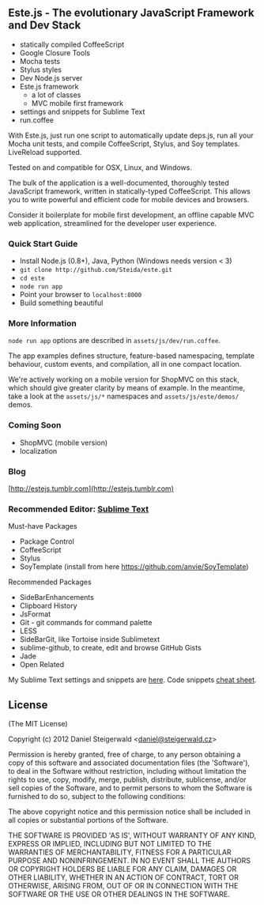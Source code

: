 Este.js - The evolutionary JavaScript Framework and Dev Stack
-------------------------------------------------------

  - statically compiled CoffeeScript
  - Google Closure Tools
  - Mocha tests
  - Stylus styles
  - Dev Node.js server
  - Este.js framework
    - a lot of classes
    - MVC mobile first framework
  - settings and snippets for Sublime Text
  - run.coffee

With Este.js, just run one script to automatically update deps.js, run all your Mocha unit tests, and compile CoffeeScript, Stylus, and Soy templates. LiveReload supported.

Tested on and compatible for OSX, Linux, and Windows.

The bulk of the application is a well-documented, thoroughly tested JavaScript framework,
written in statically-typed CoffeeScript. This allows you to write powerful and efficient code for mobile devices and browsers.

Consider it boilerplate for mobile first development, an offline capable MVC web application, streamlined for the developer user experience.

### Quick Start Guide

  - Install Node.js (0.8+), Java, Python (Windows needs version < 3)
  - `git clone http://github.com/Steida/este.git`
  - `cd este`
  - `node run app`
  - Point your browser to `localhost:8000`
  - Build something beautiful

### More Information

`node run app` options are described in `assets/js/dev/run.coffee`.

The app examples defines structure, feature-based namespacing, template behaviour, custom events, and compilation, all in one compact location.

We're actively working on a mobile version for ShopMVC on this stack, which should give greater
clarity by means of example. In the meantime, take a look at the `assets/js/*` namespaces and
`assets/js/este/demos/` demos.

### Coming Soon

  - ShopMVC (mobile version)
  - localization

### Blog

[http://estejs.tumblr.com](http://estejs.tumblr.com)

### Recommended Editor: [Sublime Text](http://www.sublimetext.com)

Must-have Packages

  - Package Control
  - CoffeeScript
  - Stylus
  - SoyTemplate (install from here https://github.com/anvie/SoyTemplate)

Recommended Packages

  - SideBarEnhancements
  - Clipboard History
  - JsFormat
  - Git - git commands for command palette
  - LESS
  - SideBarGit, like Tortoise inside Sublimetext
  - sublime-github, to create, edit and browse GitHub Gists
  - Jade
  - Open Related

My Sublime Text settings and snippets are [here](https://github.com/Steida/Sublimetext-user-settings).
Code snippets [cheat sheet](http://estejs.tumblr.com/post/29363589575/este-js-sublime-text-code-snippets-cheat-sheet).

## License

(The MIT License)

Copyright (c) 2012 Daniel Steigerwald &lt;daniel@steigerwald.cz&gt;

Permission is hereby granted, free of charge, to any person obtaining
a copy of this software and associated documentation files (the
'Software'), to deal in the Software without restriction, including
without limitation the rights to use, copy, modify, merge, publish,
distribute, sublicense, and/or sell copies of the Software, and to
permit persons to whom the Software is furnished to do so, subject to
the following conditions:

The above copyright notice and this permission notice shall be
included in all copies or substantial portions of the Software.

THE SOFTWARE IS PROVIDED 'AS IS', WITHOUT WARRANTY OF ANY KIND,
EXPRESS OR IMPLIED, INCLUDING BUT NOT LIMITED TO THE WARRANTIES OF
MERCHANTABILITY, FITNESS FOR A PARTICULAR PURPOSE AND NONINFRINGEMENT.
IN NO EVENT SHALL THE AUTHORS OR COPYRIGHT HOLDERS BE LIABLE FOR ANY
CLAIM, DAMAGES OR OTHER LIABILITY, WHETHER IN AN ACTION OF CONTRACT,
TORT OR OTHERWISE, ARISING FROM, OUT OF OR IN CONNECTION WITH THE
SOFTWARE OR THE USE OR OTHER DEALINGS IN THE SOFTWARE.